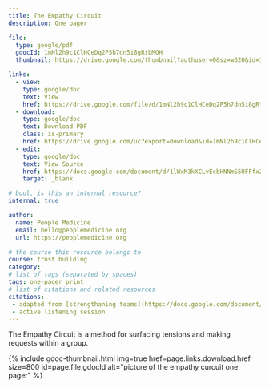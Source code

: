 ```yaml
---
title: The Empathy Circuit
description: One pager

file:
  type: google/pdf
  gdocId: 1mNl2h9c1ClHCeDq2P5h7dn5i8gRtbMOH
  thumbnail: https://drive.google.com/thumbnail?authuser=0&sz=w320&id=1mNl2h9c1ClHCeDq2P5h7dn5i8gRtbMOH

links:
  - view:
    type: google/doc
    text: View
    href: https://drive.google.com/file/d/1mNl2h9c1ClHCeDq2P5h7dn5i8gRtbMOH/view
  - download:
    type: google/doc
    text: Download PDF
    class: is-primary
    href: https://drive.google.com/uc?export=download&id=1mNl2h9c1ClHCeDq2P5h7dn5i8gRtbMOH
  - edit:
    type: google/doc
    text: View Source
    href: https://docs.google.com/document/d/1lWxM3kXCLvEcbHNNmS5UFFfx2FpvQ_V8kKugdnSs4J8/edit
    target: _blank

# bool, is this an internal resource?
internal: true

author:
  name: People Medicine
  email: hello@peoplemedicine.org
  url: https://peoplemedicine.org

# the course this resource belongs to
course: trust building
category:
# list of tags (separated by spaces)
tags: one-pager print
# list of citations and related resources
citations:
 - adapted from [strengthaning teams](https://docs.google.com/document/d/1YYG3ha-TpoGck7e8z3hdg-pF4kTiqUl0epjqgaAhrwk/edit)
 - active listening session
---
```


The Empathy Circuit is a method for surfacing tensions and making requests within a group.

{% include gdoc-thumbnail.html img=true href=page.links.download.href size=800 id=page.file.gdocId alt="picture of the empathy curcuit one pager" %}